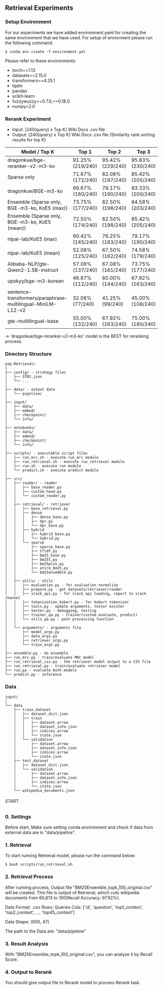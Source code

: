 ## Retrieval Experiments

### Setup Environment
For our experiments we have added environment.yaml for creating the same environment that we have used. For setup of enviorment please run the following command:

```console
$ conda env create -f environment.yml
```

Please refer to these environments:
- torch==1.13
- datasets==2.15.0
- transformers==4.25.1
- tqdm
- pandas
- scikit-learn
- fuzzywuzzy>=0.7.0,<=0.18.0
- numpy<2.0


### Rerank Experiment

- Input: [240(query) x Top K] Wiki Docs .csv file
- Output: [240(query) x Top K] Wiki Docs .csv file (Similarity rank sorting results for top K)

| Model / Top K                                      | Top 1               | Top 2               | Top 3               | Top 5               | Top 10              | Top 15              | Top 20              |
|----------------------------------------------------|---------------------|---------------------|---------------------|---------------------|---------------------|---------------------|---------------------|
| dragonkue/bge-reranker-v2-m3-ko                    | 91.25% (219/240)    | 95.42% (229/240)    | 95.83% (230/240)    | 96.67% (232/240)    | 97.08% (233/240)    | 97.50% (234/240)    | 97.50% (234/240)    |
| Sparse only                                        | 71.67% (172/240)    | 82.08% (197/240)    | 85.42% (205/240)    | 86.67% (208/240)    | 92.08% (221/240)    | 94.58% (227/240)    | 95.00% (228/240)    |
| dragonkue/BGE-m3-ko                                | 66.67% (160/240)    | 79.17% (190/240)    | 83.33% (200/240)    | 87.50% (210/240)    | 94.58% (227/240)    | 95.83% (230/240)    | 96.25% (231/240)    |
| Ensemble (Sparse only, BGE-m3-ko, KoE5 (max))      | 73.75% (177/240)    | 82.50% (198/240)    | 84.58% (203/240)    | 85.83% (206/240)    | 90.00% (216/240)    | 92.50% (222/240)    | 92.92% (223/240)    |
| Ensemble (Sparse only, BGE-m3-ko, KoE5 (mean))     | 72.50% (174/240)    | 82.50% (198/240)    | 85.42% (205/240)    | 86.67% (208/240)    | 89.58% (215/240)    | 91.25% (219/240)    | 91.67% (220/240)    |
| nlpai-lab/KoE5 (max)                               | 60.42% (145/240)    | 76.25% (183/240)    | 79.17% (190/240)    | 85.42% (205/240)    | 92.92% (223/240)    | 94.58% (227/240)    | 95.00% (228/240)    |
| nlpai-lab/KoE5 (mean)                              | 52.08% (125/240)    | 67.50% (162/240)    | 74.58% (179/240)    | 81.67% (196/240)    | 89.17% (214/240)    | 90.83% (218/240)    | 92.92% (223/240)    |
| Alibaba-NLP/gte-Qwen2-1.5B-instruct                | 57.08% (137/240)    | 67.08% (161/240)    | 73.75% (177/240)    | 80.83% (194/240)    | 85.42% (205/240)    | 88.33% (212/240)    | 90.83% (218/240)    |
| upskyy/bge-m3-korean                               | 46.67% (112/240)    | 60.00% (144/240)    | 67.92% (163/240)    | 74.17% (178/240)    | 82.92% (199/240)    | 87.50% (210/240)    | 90.42% (217/240)    |
| sentence-transformers/paraphrase-multilingual-MiniLM-L12-v2 | 32.08%  (77/240)   | 41.25%   (99/240)   | 45.00% (108/240)    | 50.83% (122/240)    | 59.58% (143/240)    | 65.42% (157/240)    | 70.83% (170/240)    |
| gte-multilingual-base                              | 55.00% (132/240)    | 67.92% (163/240)    | 75.00% (180/240)    | 81.67% (196/240)    | 86.67% (208/240)    | 88.33% (212/240)    | 90.42% (217/240)    |


-> 'dragonkue/bge-reranker-v2-m3-ko' model is the BEST for reranking process.


### Directory Structure

```
exp-Retrieval/
│
├── config/ - strategy files
│   ├── ST01.json
│   └── ...
│
├── data/ - output data
│   └── pipeline/
│
├── input/
│   ├── data/
│   ├── embed/
│   ├── checkpoint/
│   └── info/
│
├── notebooks/
│   ├── data/
│   ├── embed/
│   ├── checkpoint/
│   └── info/
│
├── scripts/ - executable script files
│   ├── run_mrc.sh - execute run_mrc module
│   ├── run_retrieval.sh - execute run_retrieval module
│   ├── run.sh - execute run module
│   └── predict.sh - execute predict module
│
├── src/
│   ├── reader/ - reader 
│   │   ├── base_reader.py
│   │   ├── custom_head.py
│   │   └── custom_reader.py
│   │
│   ├── retrieval/ - retriever
│   │   ├── base_retrieval.py
│   │   ├── dense
│   │   │   ├── dense_base.py
│   │   │   ├── dpr.py
│   │   │   └── dpr_base.py
│   │   ├── hybrid
│   │   │   ├── hybrid_base.py
│   │   │   └── hybrid.py
│   │   └── sparse
│   │       ├── sparse_base.py
│   │       ├── tfidf.py
│   │       ├── bm25_base.py
│   │       ├── bm25l.py
│   │       ├── bm25plus.py
│   │       ├── atire_bm25.py
│   │       └── bm25ensemble.py
│   │
│   ├── utils/ - utils
│   │   ├── evaluation.py - for evaluation normalize
│   │   ├── prepare.py - get datasets/retriever/reader
│   │   ├── slack_api.py - for slack api loading, report to slack channel
│   │   ├── tokenization_kobert.py - for kobert tokenizer
│   │   ├── tools.py - update arguments, tester excuter
│   │   ├── tester.py - debugging, testing
│   │   ├── trainer_qa.py - trainer(custom evaluate, predict)
│   │   └── utils_qa.py - post processing function
│   │
│   └── arguments/ - arguments file
│       ├── model_args.py
│       ├── data_args.py
│       ├── retriever_args.py
│       └── train_args.py
│
├── ensemble.py - do ensemble
├── run_mrc.py - train/evaluate MRC model
├── run_retrieval_csv.py - the retriever model output to a CSV file
├── run_retrieval.py - train/evaluate retriever model
├── run.py - evaluate both models
└── predict.py - inference
```

### Data

```
input/
│
└── data
    ├── train_dataset
    │   ├── dataset_dict.json
    │   ├── train
    │   │   ├── dataset.arrow
    │   │   ├── dataset_info.json
    │   │   ├── indices.arrow
    │   │   └── state.json
    │   └── validation
    │       ├── dataset.arrow
    │       ├── dataset_info.json
    │       ├── indices.arrow
    │       └── state.json
    ├── test_dataset
    │   ├── dataset_dict.json
    │   └── validation
    │       ├── dataset.arrow
    │       ├── dataset_info.json
    │       ├── indices.arrow
    │       └── state.json
    └── wikipedia_documents.json
```

 ###### START ######

### 0. Settings
Before start, Make sure setting conda environment and check if data from external data are in "data/pipeline".


### 1. Retrieval
To start running Retrieval model, please run the command below:

```console
$ bash scripts/run_retrieval.sh
```


### 2. Retrieval Process
After running process, Output file "BM25Ensemble_topk_100_original.csv" will be created. This file is output of Retrieval, which cuts wikipedia documents from 60,613 to 100(Recall Accuracy: 97.92%).

Data Format: .csv
    Rows: Queries
    Cols: ['id', 'question', 'top1_context', 'top2_context', ..., 'top45_context']

Data Shape: (600, 47)

The path to the Data are:
"data/pipeline"


### 3. Result Analysis
With "BM25Ensemble_topk_100_original.csv", you can analyze it by Recall Score.


### 4. Output to Rerank
You should give output file to Rerank model to process Rerank task.

